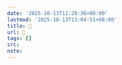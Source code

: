 ```yaml
---
date: '2025-10-13T11:28:36+08:00'
lastmod: '2025-10-13T13:04:51+08:00'
title: 󰝶
url: 󰝶
tags: []
src:
note:
---
```

